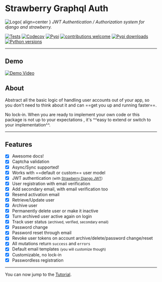 # Strawberry Graphql Auth
![Logo](./images/logo.png){ align=center }
*JWT Authentication / Authorization system for django and strawberry.*


[![Tests](https://img.shields.io/github/workflow/status/nrbnlulu/strawberry-django-auth/Run%20Tests?label=Tests&style=for-the-badge)](https://github.com/nrbnlulu/strawberry-django-auth/actions/workflows/tests.yml)
[![Codecov](https://img.shields.io/codecov/c/github/nrbnlulu/strawberry-django-auth?style=for-the-badge)](https://app.codecov.io/gh/nrbnlulu/strawberry-django-auth)
[![Pypi](https://img.shields.io/pypi/v/strawberry-django-auth.svg?style=for-the-badge&logo=appveyor)](https://pypi.org/project/strawberry-django-auth/)
[![contributions welcome](https://img.shields.io/badge/contributions-welcome-brightgreen.svg?style=for-the-badge&logo=appveyor)](https://github.com/nrbnlulu/strawberry-django-auth/blob/master/CONTRIBUTING.md)
[![Pypi downloads](https://img.shields.io/pypi/dm/strawberry-django-auth?style=for-the-badge)](https://pypistats.org/packages/strawberry-django-auth)
[![Python versions](https://img.shields.io/pypi/pyversions/strawberry-django-auth?style=social)](https://pypi.org/project/strawberry-django-auth/)

---

## Demo

[![Demo Video](https://github.com/nrbnlulu/strawberry-django-auth/blob/main/demo.gif?raw=true)](https://github.com/nrbnlulu/strawberry-django-auth#demo)

## About


Abstract all the basic logic of handling user accounts out of your app,
so you don't need to think about it and can ==get you up and running faster==.

No lock-in. When you are ready to implement your own code or this package
is not up to your expectations , it's ^^easy to extend or switch to
your implementation^^.

---

## Features

* [x] Awesome docs!
* [x] Captcha validation
* [x] Async/Sync supported!
* [x] Works with ==default or custom== user model
* [x] JWT authentication <small>(with [Strawberry Django JWT](https://github.com/KundaPanda/strawberry-django-jwt))</small>
* [x] User registration with email verification
* [x] Add secondary email, with email verification too
* [x] Resend activation email
* [x] Retrieve/Update user
* [x] Archive user
* [x] Permanently delete user or make it inactive
* [x] Turn archived user active again on login
* [x] Track user status <small>(archived, verified, secondary email)</small>
* [x] Password change
* [x] Password reset through email
* [x] Revoke user tokens on account archive/delete/password change/reset
* [x] All mutations return `success` and `errors`
* [x] Default email templates <small>(you will customize though)</small>
* [x] Customizable, no lock-in
* [x] Passwordless registration

---

You can now jump to the [Tutorial](tutorial.md).
